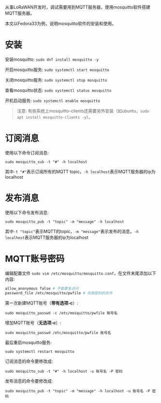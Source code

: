从事LoRaWAN开发时，调试需要用到MQTT服务器，使用mosquitto软件搭建MQTT服务器。

本文以Fedora33为例，说明mosquitto软件的安装和使用。

# 安装

安装mosquitto: `sudo dnf install mosquitto -y`

开启mosquitto服务: `sudo systemctl start mosquitto`

关闭mosquitto服务: `sudo systemctl stop mosquitto`

查看mosquitto状态: `sudo systemctl status mosquitto`

开机启动服务: `sudo systemctl enable mosquitto`

> 注意: 有些系统上mosquitto-clients还需要另外安装（如ubuntu，`sudo apt install mosquitto-clients -y`）。

# 订阅消息

使用以下命令订阅消息:

`sudo mosquitto_sub -t "#" -h localhost`

其中`-t "#"`表示订阅所有的MQTT topic，`-h localhost`表示MQTT服务器的ip为localhost

# 发布消息

使用以下命令发布消息:

`sudo mosquitto_pub -t "topic" -m "message" -h localhost`

其中`-t "topic"`表示MQTT的topic，`-m "message"`表示发布的消息，`-h localhost`表示MQTT服务器的ip为localhost

# MQTT账号密码

编辑配置文件 `sudo vim /etc/mosquitto/mosquitto.conf`，在文件末尾添加以下内容:

```sh
allow_anonymous false # 不能匿名访问
password_file /etc/mosquitto/pwfile # 存放密码的文件
```

第一次新建MQTT账号（**带有选项-c**）:

`sudo mosquitto_passwd -c /etc/mosquitto/pwfile 账号名`

增加MQTT账号（**无选项-c**）:

`sudo mosquitto_passwd /etc/mosquitto/pwfile 账号名`

最后重启mosquitto服务:

`sudo systemctl restart mosquitto`

订阅消息的命令要修改成:

`sudo mosquitto_sub -t "#" -h localhost -u 账号名 -P 密码`

发布消息的命令要修改成:

`sudo mosquitto_pub -t "topic" -m "message" -h localhost -u 账号名 -P 密码`

